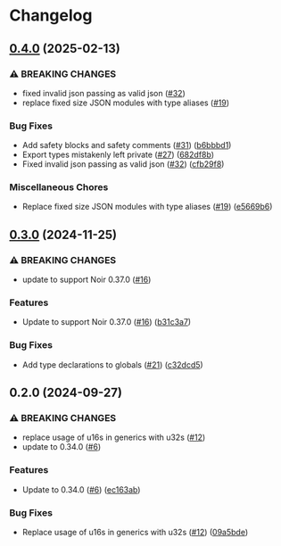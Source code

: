 # Changelog

## [0.4.0](https://github.com/noir-lang/noir_json_parser/compare/v0.3.0...v0.4.0) (2025-02-13)


### ⚠ BREAKING CHANGES

* fixed invalid json passing as valid json ([#32](https://github.com/noir-lang/noir_json_parser/issues/32))
* replace fixed size JSON modules with type aliases ([#19](https://github.com/noir-lang/noir_json_parser/issues/19))

### Bug Fixes

* Add safety blocks and safety comments ([#31](https://github.com/noir-lang/noir_json_parser/issues/31)) ([b6bbbd1](https://github.com/noir-lang/noir_json_parser/commit/b6bbbd1ec549c67842790d3396059265b324efdb))
* Export types mistakenly left private ([#27](https://github.com/noir-lang/noir_json_parser/issues/27)) ([682df8b](https://github.com/noir-lang/noir_json_parser/commit/682df8b6b734a7058c57d8ac58766b3ca7592df2))
* Fixed invalid json passing as valid json ([#32](https://github.com/noir-lang/noir_json_parser/issues/32)) ([cfb29f8](https://github.com/noir-lang/noir_json_parser/commit/cfb29f854d12ca351ed0143f68440695975efc59))


### Miscellaneous Chores

* Replace fixed size JSON modules with type aliases ([#19](https://github.com/noir-lang/noir_json_parser/issues/19)) ([e5669b6](https://github.com/noir-lang/noir_json_parser/commit/e5669b6ed89a4b047bb7dcaf33c6f4b99c7e42f2))

## [0.3.0](https://github.com/noir-lang/noir_json_parser/compare/v0.2.0...v0.3.0) (2024-11-25)


### ⚠ BREAKING CHANGES

* update to support Noir 0.37.0 ([#16](https://github.com/noir-lang/noir_json_parser/issues/16))

### Features

* Update to support Noir 0.37.0 ([#16](https://github.com/noir-lang/noir_json_parser/issues/16)) ([b31c3a7](https://github.com/noir-lang/noir_json_parser/commit/b31c3a7ad950634031ae692941e23a2f6f0b035e))


### Bug Fixes

* Add type declarations to globals ([#21](https://github.com/noir-lang/noir_json_parser/issues/21)) ([c32dcd5](https://github.com/noir-lang/noir_json_parser/commit/c32dcd5bc6c924b613500122bb84ca8cc94c6cb9))

## 0.2.0 (2024-09-27)


### ⚠ BREAKING CHANGES

* replace usage of u16s in generics with u32s ([#12](https://github.com/noir-lang/noir_json_parser/issues/12))
* update to 0.34.0 ([#6](https://github.com/noir-lang/noir_json_parser/issues/6))

### Features

* Update to 0.34.0 ([#6](https://github.com/noir-lang/noir_json_parser/issues/6)) ([ec163ab](https://github.com/noir-lang/noir_json_parser/commit/ec163ab7d1564db54a2db1f64ee479cc14dbdd68))


### Bug Fixes

* Replace usage of u16s in generics with u32s ([#12](https://github.com/noir-lang/noir_json_parser/issues/12)) ([09a5bde](https://github.com/noir-lang/noir_json_parser/commit/09a5bde90e7c5f1eb221a0da986b7e88113c187d))
